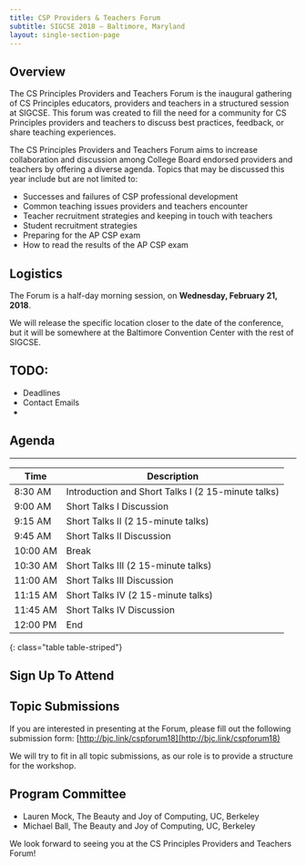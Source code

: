```yaml
---
title: CSP Providers & Teachers Forum
subtitle: SIGCSE 2018 — Baltimore, Maryland
layout: single-section-page
---
```


## Overview
The CS Principles Providers and Teachers Forum is the inaugural gathering of CS Principles educators, providers and teachers in a structured session at SIGCSE. This forum was created to fill the need for a community for CS Principles providers and teachers to discuss best practices, feedback, or share teaching experiences.

The CS Principles Providers and Teachers Forum aims to increase collaboration and discussion among College Board endorsed providers and teachers by offering a diverse agenda. Topics that may be discussed this year include but are not limited to:

* Successes and failures of CSP professional development
* Common teaching issues providers and teachers encounter
* Teacher recruitment strategies and keeping in touch with teachers
* Student recruitment strategies
* Preparing for the AP CSP exam
* How to read the results of the AP CSP exam

## Logistics

The Forum is a half-day morning session, on **<time>Wednesday, February 21, 2018</time>**.

We will release the specific location closer to the date of the conference, but it will be somewhere at the Baltimore Convention Center with the rest of SIGCSE.

## TODO:
* Deadlines
* Contact Emails
*

## Agenda
---

| Time | Description |
| ---- | ----------- |
| 8:30 AM  | Introduction and Short Talks I (2 15-minute talks) |
| 9:00 AM  | Short Talks I Discussion |
| 9:15 AM  | Short Talks II (2 15-minute talks) |
| 9:45 AM  | Short Talks II Discussion |
| 10:00 AM | Break |
| 10:30 AM | Short Talks III (2 15-minute talks) |
| 11:00 AM | Short Talks III Discussion |
| 11:15 AM | Short Talks IV (2 15-minute talks) |
| 11:45 AM | Short Talks IV Discussion |
| 12:00 PM | End |
{: class="table table-striped"}

## Sign Up To Attend


## Topic Submissions

If you are interested in presenting at the Forum, please fill out the following submission form: [http://bjc.link/cspforum18](http://bjc.link/cspforum18)

We will try to fit in all topic submissions, as our role is to provide a structure for the workshop.

## Program Committee

* Lauren Mock, The Beauty and Joy of Computing, UC, Berkeley
* Michael Ball, The Beauty and Joy of Computing, UC, Berkeley

We look forward to seeing you at the CS Principles Providers and Teachers Forum!
